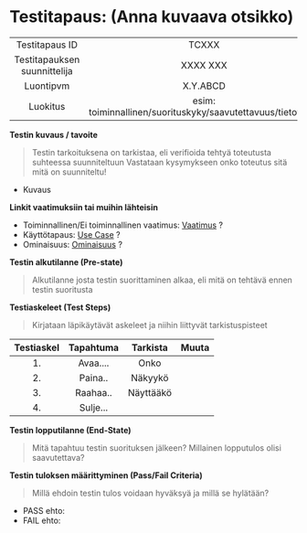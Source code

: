 # Testitapaus: (Anna kuvaava otsikko)

| | |
|:-:|:-:|
| Testitapaus ID | TCXXX |
| Testitapauksen suunnittelija | XXXX XXX | 
| Luontipvm | X.Y.ABCD |
| Luokitus | esim: toiminnallinen/suorituskyky/saavutettavuus/tietoturva |

**Testin kuvaus / tavoite**

> Testin tarkoituksena on tarkistaa, eli verifioida tehtyä toteutusta suhteessa suunniteltuun 
> Vastataan kysymykseen onko toteutus sitä mitä on suunniteltu!

* Kuvaus

**Linkit vaatimuksiin tai muihin lähteisin**

* Toiminnallinen/Ei toiminnallinen vaatimus: [Vaatimus]() ?  
* Käyttötapaus: [Use Case](pohja-kayttotapaus.md) ? 
* Ominaisuus: [Ominaisuus](pohja-ominaisuus.md) ?

**Testin alkutilanne (Pre-state)** 

> Alkutilanne josta testin suorittaminen alkaa, eli mitä on tehtävä ennen testin suoritusta

**Testiaskeleet (Test Steps)**

> Kirjataan läpikäytävät askeleet ja niihin liittyvät tarkistuspisteet

| Testiaskel | Tapahtuma | Tarkista | Muuta |
|:-:|:-:|:-:|:-:|
| 1. | Avaa.... | Onko | |
| 2. | Paina..  | Näkyykö | |
| 3. | Raahaa.. | Näyttääkö | |
| 4. | Sulje... | | |

**Testin lopputilanne (End-State)**

> Mitä tapahtuu testin suorituksen jälkeen? Millainen lopputulos olisi saavutettava?

**Testin tuloksen määrittyminen (Pass/Fail Criteria)**

> Millä ehdoin testin tulos voidaan hyväksyä ja millä se hylätään?

* PASS ehto:  
* FAIL ehto:
